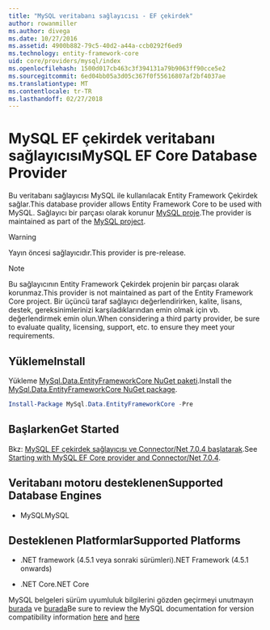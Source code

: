 ```yaml
---
title: "MySQL veritabanı sağlayıcısı - EF çekirdek"
author: rowanmiller
ms.author: divega
ms.date: 10/27/2016
ms.assetid: 4900b882-79c5-40d2-a44a-ccb0292f6ed9
ms.technology: entity-framework-core
uid: core/providers/mysql/index
ms.openlocfilehash: 1500d017cb463c3f394131a79b9063ff90cce5e2
ms.sourcegitcommit: 6ed04bb05a3d05c367f0f55616807af2bf4037ae
ms.translationtype: MT
ms.contentlocale: tr-TR
ms.lasthandoff: 02/27/2018
---
```

# <a name="mysql-ef-core-database-provider"></a><span data-ttu-id="5ea1a-102">MySQL EF çekirdek veritabanı sağlayıcısı</span><span class="sxs-lookup"><span data-stu-id="5ea1a-102">MySQL EF Core Database Provider</span></span>

<span data-ttu-id="5ea1a-103">Bu veritabanı sağlayıcısı MySQL ile kullanılacak Entity Framework Çekirdek sağlar.</span><span class="sxs-lookup"><span data-stu-id="5ea1a-103">This database provider allows Entity Framework Core to be used with MySQL.</span></span> <span data-ttu-id="5ea1a-104">Sağlayıcı bir parçası olarak korunur [MySQL proje](http://dev.mysql.com).</span><span class="sxs-lookup"><span data-stu-id="5ea1a-104">The provider is maintained as part of the [MySQL project](http://dev.mysql.com).</span></span>

> [!WARNING]  
> <span data-ttu-id="5ea1a-105">Yayın öncesi sağlayıcıdır.</span><span class="sxs-lookup"><span data-stu-id="5ea1a-105">This provider is pre-release.</span></span>

> [!NOTE]  
> <span data-ttu-id="5ea1a-106">Bu sağlayıcının Entity Framework Çekirdek projenin bir parçası olarak korunmaz.</span><span class="sxs-lookup"><span data-stu-id="5ea1a-106">This provider is not maintained as part of the Entity Framework Core project.</span></span> <span data-ttu-id="5ea1a-107">Bir üçüncü taraf sağlayıcı değerlendirirken, kalite, lisans, destek, gereksinimlerinizi karşıladıklarından emin olmak için vb. değerlendirmek emin olun.</span><span class="sxs-lookup"><span data-stu-id="5ea1a-107">When considering a third party provider, be sure to evaluate quality, licensing, support, etc. to ensure they meet your requirements.</span></span>

## <a name="install"></a><span data-ttu-id="5ea1a-108">Yükleme</span><span class="sxs-lookup"><span data-stu-id="5ea1a-108">Install</span></span>

<span data-ttu-id="5ea1a-109">Yükleme [MySql.Data.EntityFrameworkCore NuGet paketi](https://www.nuget.org/packages/MySql.Data.EntityFrameworkCore).</span><span class="sxs-lookup"><span data-stu-id="5ea1a-109">Install the [MySql.Data.EntityFrameworkCore NuGet package](https://www.nuget.org/packages/MySql.Data.EntityFrameworkCore).</span></span>

``` powershell
Install-Package MySql.Data.EntityFrameworkCore -Pre
```

## <a name="get-started"></a><span data-ttu-id="5ea1a-110">Başlarken</span><span class="sxs-lookup"><span data-stu-id="5ea1a-110">Get Started</span></span>

<span data-ttu-id="5ea1a-111">Bkz: [MySQL EF çekirdek sağlayıcısı ve Connector/Net 7.0.4 başlatarak](http://insidemysql.com/howto-starting-with-mysql-ef-core-provider-and-connectornet-7-0-4/).</span><span class="sxs-lookup"><span data-stu-id="5ea1a-111">See [Starting with MySQL EF Core provider and Connector/Net 7.0.4](http://insidemysql.com/howto-starting-with-mysql-ef-core-provider-and-connectornet-7-0-4/).</span></span>

## <a name="supported-database-engines"></a><span data-ttu-id="5ea1a-112">Veritabanı motoru desteklenen</span><span class="sxs-lookup"><span data-stu-id="5ea1a-112">Supported Database Engines</span></span>

* <span data-ttu-id="5ea1a-113">MySQL</span><span class="sxs-lookup"><span data-stu-id="5ea1a-113">MySQL</span></span>

## <a name="supported-platforms"></a><span data-ttu-id="5ea1a-114">Desteklenen Platformlar</span><span class="sxs-lookup"><span data-stu-id="5ea1a-114">Supported Platforms</span></span>

* <span data-ttu-id="5ea1a-115">.NET framework (4.5.1 veya sonraki sürümleri)</span><span class="sxs-lookup"><span data-stu-id="5ea1a-115">.NET Framework (4.5.1 onwards)</span></span>

* <span data-ttu-id="5ea1a-116">.NET Core</span><span class="sxs-lookup"><span data-stu-id="5ea1a-116">.NET Core</span></span>

<span data-ttu-id="5ea1a-117">MySQL belgeleri sürüm uyumluluk bilgilerini gözden geçirmeyi unutmayın [burada](https://dev.mysql.com/doc/connector-net/en/connector-net-versions.html) ve [burada](https://dev.mysql.com/doc/connector-net/en/connector-net-entityframework-core.html)</span><span class="sxs-lookup"><span data-stu-id="5ea1a-117">Be sure to review the MySQL documentation for version compatibility information [here](https://dev.mysql.com/doc/connector-net/en/connector-net-versions.html) and [here](https://dev.mysql.com/doc/connector-net/en/connector-net-entityframework-core.html)</span></span>
